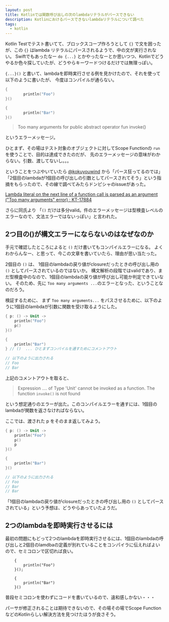 ```yaml
---
layout: post
title: Kotlinでは関数呼び出しの次のlambdaリテラルがパースできない
description: Kotlinにおけるパースできないlambdaリテラルについて調べた
tags:
  - kotlin
---
```

Kotlin Testでテスト書いてて、ブロックスコープ作ろうとして `{}` で文を囲ったが、この `{}` はlambda リテラルにパースされるようで、中の文が実行されない。
Swiftでもあったなー `do {...}` とかやったなーとか思いつつ、Kotlinでどうやるか色々探していたが、どうやらキーワードつけるだけでは無理っぽい。

`{...}()` と書いて、lambdaを即時実行させる例を見かけたので、それを使って以下のように書いたが、 今度はコンパイルが通らない。

```kotlin
{
        println("Foo")
}()

{
        println("Bar")
}()
```

> Too many arguments for public abstract operator fun invoke()

というエラーメッセージ。

ひとまず、その場はテスト対象のオブジェクトに対してScope Functionの `run` を使うことで、目的は達成できたのだが、
先のエラーメッセージの意味がわからない。引数、渡してないし。。。

ということをつぶやいていたら [@kokuyouwind](https://twitter.com/kokuyouwind) から「パース狂ってるのでは」「2個目のlambdaが1個目の呼び出しの引数としてパースされてそう」という指摘をもらったので、その線で調べてみたらドンピシャのissueがあった。

[Lambda literal on the next line of a function call is parsed as an argument ("Too many arguments" error) : KT-17884](https://youtrack.jetbrains.com/issue/KT-17884)

さらに同氏より 「`()` だけは多分valid。件のエラーメッセージは型検査レベルのエラーなので、文法エラーではないっぽい」と言われた。

## 2つ目の()が構文エラーにならないのはなぜなのか

手元で確認したところによると `()` だけ書いてもコンパイルエラーになる。
よくわからんなー、と思って、今この文章を書いていたら、理由が思い当たった。

2個目の `()` は、 1個目のlambdaの戻り値がclosureだったときの呼び出し用の `()` としてパースされているのではないか。
構文解析の段階ではvalidであり、まだ型検査中のなので、1個目のlambdaの戻り値が呼び出し可能か判定できていない。
そのため、先に `Too many arguments ...`のエラーとなった、ということなのだろう。

検証するために、 まず `Too many arguments...` をパスさせるために、以下のように1個目のlambdaが引数に関数を受け取るようにした。

```kotlin
{ p: () -> Unit ->
    println("Foo")
    p()
}()

{
    println("Bar")
} // ()  ... ひとまずコンパイルを通すためにコメントアウト
    
// 以下のように出力される
// Foo
// Bar
```

上記のコメントアウトを取ると、 

> Expression .... of Type 'Unit' cannot be invoked as a function. The function `invoke()` is not found

という想定通りのエラーが出た。このコンパイルエラーを通すには、1個目のlambdaが関数を返さなければならない。

ここでは、渡された p をそのまま返してみよう。

```kotlin
{ p: () -> Unit -> 
    println("Foo")
    p()
    p
}()

{
    println("Bar")
}()

// 以下のように出力される
// Foo
// Bar
// Bar
```

「1個目のlambdaの戻り値がclosureだったときの呼び出し用の `()` としてパースされている」という予想は、どうやらあっていたようだ。

## 2つのlambdaを即時実行させるには

最初の問題にもどって2つのlambdaを即時実行させるには、1個目のlambdaの呼び出しと2個目のlamdbaの定義が別れていることをコンパイラに伝えればよいので、セミコロンで区切れば良い。

```
    { 
        println("Foo")
    }();
    
    {
        println("Bar")
    }()
```

普段セミコロンを使わずにコードを書いているので、違和感しかない・・・

パーサが修正されることは期待できないので、その場その場でScope FunctionなどのKotlinらしい解決方法を見つけたほうが良さそう。
